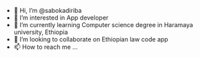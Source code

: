 - 👋 Hi, I’m @sabokadiriba
- 👀 I’m interested in App developer
- 🌱 I’m currently learning Computer science degree in Haramaya university, Ethiopia
- 💞️ I’m looking to collaborate on Ethiopian law code app
- 📫 How to reach me ...

<!---
sabokadiriba/sabokadiriba is a ✨ special ✨ repository because its `README.md` (this file) appears on your GitHub profile.
You can click the Preview link to take a look at your changes.
--->
